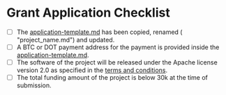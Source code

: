 # Grant Application Checklist

- [ ] The [application-template.md](https://github.com/w3f/Small-Grants-Program/blob/master/applications/application-template.md) has been copied, renamed ( "project_name.md") and updated.
- [ ] A BTC or DOT payment address for the payment is provided inside the [application-template.md](https://github.com/w3f/Small-Grants-Program/blob/master/applications/application-template.md).  
- [ ] The software of the project will be released under the Apache license version 2.0 as specified in the [terms and conditions](https://gist.github.com/Noc2/75bc58e8ce9b5d419ff883b0cf2b8c19).
- [ ] The total funding amount of the project is below 30k at the time of submission. 
